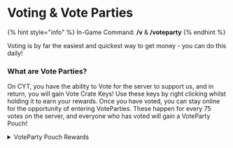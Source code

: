 # Voting & Vote Parties

{% hint style="info" %}
In-Game Command: **/v** & **/voteparty**
{% endhint %}

Voting is by far the easiest and quickest way to get money - you can do this daily!

### What are Vote Parties?

On CYT, you have the ability to Vote for the server to support us, and in return, you will gain Vote Crate Keys! Use these keys by right clicking whilst holding it to earn your rewards. Once you have voted, you can stay online for the opportunity of entering VoteParties. These happen for every 75 votes on the server, and everyone who has voted will gain a VoteParty Pouch!

<details>

<summary>VoteParty Pouch Rewards</summary>

* Small Money Pouch
* Small XP Pouch
* Small Entropy Pouch
* Small Credits Pouch
* Spawner Shard
* VoteParty Tag
* VoteParty-Bundle Skins
* Clover Crate Key
* Mango Crate Key

</details>
